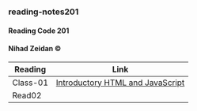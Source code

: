 ### reading-notes201

#### Reading Code 201
#### Nihad Zeidan &copy; 



Reading | Link 
--------|-------
Class-01  | [Introductory HTML and JavaScript](class01.md)
Read02  |
